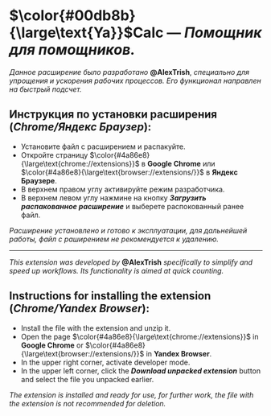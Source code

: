 # $\color{#00db8b}{\large\text{Ya}}$**Calc** — *Помощник для помощников.*


*Данное расширение было разработано* **@AlexTrish**, *специально для упрощения и ускорения рабочих процессов. Его функционал направлен на быстрый подсчет.*

## Инструкция по установки расширения (*Chrome/Яндекс Браузер*):
+ Установите файл с расширением и распакуйте.
+ Откройте страницу $\color{#4a86e8}{\large\text{chrome://extensions}}$ в **Google Chrome** или $\color{#4a86e8}{\large\text{browser://extensions/}}$ в **Яндекс Браузере**.
+ В верхнем правом углу активируйте режим разработчика.
+ В верхнем левом углу нажмине на кнопку ***Загрузить распакованное расширение*** и выберете распокованный ранее файл.

*Расширение установлено и готово к эксплуатации, для дальнейшей работы, файл с раширением не рекомендуется к удалению.*

---
*This extension was developed by* **@AlexTrish** *specifically to simplify and speed up workflows. Its functionality is aimed at quick counting.*

## Instructions for installing the extension (*Chrome/Yandex Browser*):
+ Install the file with the extension and unzip it.
+ Open the page $\color{#4a86e8}{\large\text{chrome://extensions}}$ in **Google Chrome** or $\color{#4a86e8}{\large\text{browser://extensions/}}$ in **Yandex Browser**.
+ In the upper right corner, activate developer mode.
+ In the upper left corner, click the ***Download unpacked extension*** button and select the file you unpacked earlier.

*The extension is installed and ready for use, for further work, the file with the extension is not recommended for deletion.*
